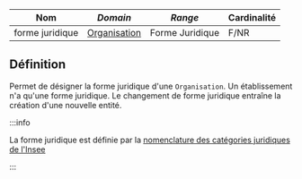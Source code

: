| **Nom**         | ***Domain***                                            | ***Range***     | **Cardinalité** |
| --------------- | ------------------------------------------------------- | --------------- | --------------- |
| forme juridique | [Organisation](../Classes/Organisation/Organisation.md) | Forme Juridique | F/NR            |


## Définition

Permet de désigner la forme juridique d'une `Organisation`. Un établissement n'a qu'une forme juridique. Le changement de forme juridique entraîne la création d'une nouvelle entité.


:::info

La forme juridique est définie par la [nomenclature des catégories juridiques de l'Insee](https://www.insee.fr/fr/information/2028129)

:::